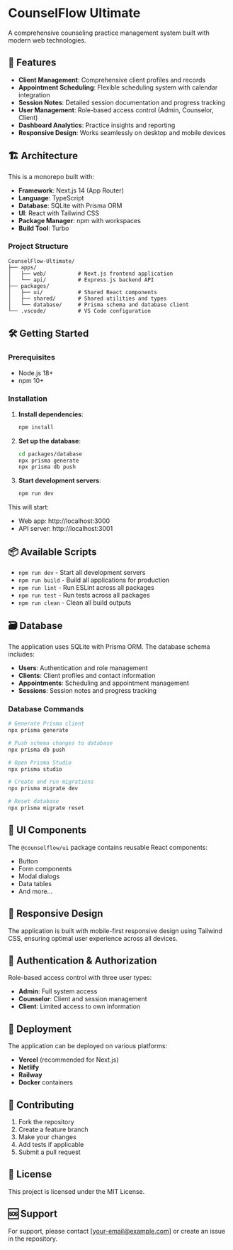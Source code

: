 # CounselFlow Ultimate

A comprehensive counseling practice management system built with modern web technologies.

## 🚀 Features

- **Client Management**: Comprehensive client profiles and records
- **Appointment Scheduling**: Flexible scheduling system with calendar integration
- **Session Notes**: Detailed session documentation and progress tracking
- **User Management**: Role-based access control (Admin, Counselor, Client)
- **Dashboard Analytics**: Practice insights and reporting
- **Responsive Design**: Works seamlessly on desktop and mobile devices

## 🏗️ Architecture

This is a monorepo built with:

- **Framework**: Next.js 14 (App Router)
- **Language**: TypeScript
- **Database**: SQLite with Prisma ORM
- **UI**: React with Tailwind CSS
- **Package Manager**: npm with workspaces
- **Build Tool**: Turbo

### Project Structure

```
CounselFlow-Ultimate/
├── apps/
│   ├── web/          # Next.js frontend application
│   └── api/          # Express.js backend API
├── packages/
│   ├── ui/           # Shared React components
│   ├── shared/       # Shared utilities and types
│   └── database/     # Prisma schema and database client
└── .vscode/          # VS Code configuration
```

## 🛠️ Getting Started

### Prerequisites

- Node.js 18+ 
- npm 10+

### Installation

1. **Install dependencies**:
   ```bash
   npm install
   ```

2. **Set up the database**:
   ```bash
   cd packages/database
   npx prisma generate
   npx prisma db push
   ```

3. **Start development servers**:
   ```bash
   npm run dev
   ```

This will start:
- Web app: http://localhost:3000
- API server: http://localhost:3001

## 📦 Available Scripts

- `npm run dev` - Start all development servers
- `npm run build` - Build all applications for production
- `npm run lint` - Run ESLint across all packages
- `npm run test` - Run tests across all packages
- `npm run clean` - Clean all build outputs

## 🗃️ Database

The application uses SQLite with Prisma ORM. The database schema includes:

- **Users**: Authentication and role management
- **Clients**: Client profiles and contact information
- **Appointments**: Scheduling and appointment management
- **Sessions**: Session notes and progress tracking

### Database Commands

```bash
# Generate Prisma client
npx prisma generate

# Push schema changes to database
npx prisma db push

# Open Prisma Studio
npx prisma studio

# Create and run migrations
npx prisma migrate dev

# Reset database
npx prisma migrate reset
```

## 🎨 UI Components

The `@counselflow/ui` package contains reusable React components:

- Button
- Form components
- Modal dialogs
- Data tables
- And more...

## 📱 Responsive Design

The application is built with mobile-first responsive design using Tailwind CSS, ensuring optimal user experience across all devices.

## 🔐 Authentication & Authorization

Role-based access control with three user types:
- **Admin**: Full system access
- **Counselor**: Client and session management
- **Client**: Limited access to own information

## 🚀 Deployment

The application can be deployed on various platforms:

- **Vercel** (recommended for Next.js)
- **Netlify**
- **Railway**
- **Docker** containers

## 🤝 Contributing

1. Fork the repository
2. Create a feature branch
3. Make your changes
4. Add tests if applicable
5. Submit a pull request

## 📄 License

This project is licensed under the MIT License.

## 🆘 Support

For support, please contact [your-email@example.com] or create an issue in the repository.
